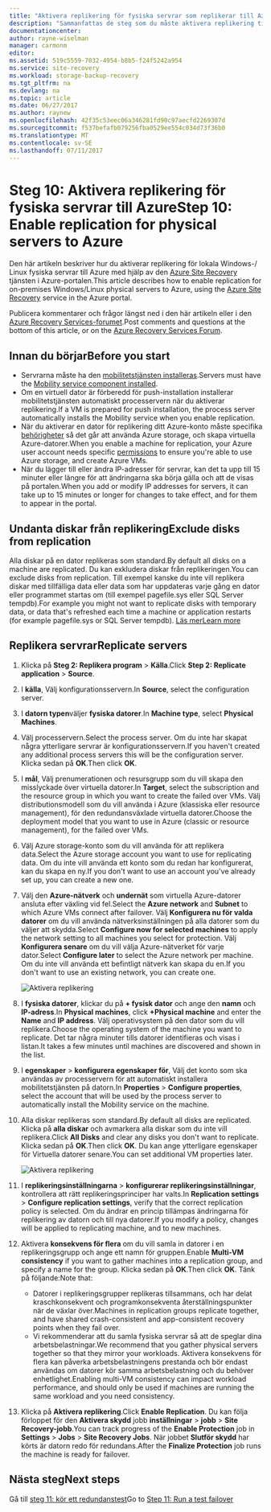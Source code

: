 ```yaml
---
title: "Aktivera replikering för fysiska servrar som replikerar till Azure med Azure Site Recovery | Microsoft Docs"
description: "Sammanfattas de steg som du måste aktivera replikering till Azure för fysiska servrar med hjälp av Azure Site Recovery-tjänsten"
documentationcenter: 
author: rayne-wiselman
manager: carmonm
editor: 
ms.assetid: 519c5559-7032-4954-b8b5-f24f5242a954
ms.service: site-recovery
ms.workload: storage-backup-recovery
ms.tgt_pltfrm: na
ms.devlang: na
ms.topic: article
ms.date: 06/27/2017
ms.author: raynew
ms.openlocfilehash: 42f35c53eec06a346281fd90c97aecfd2269307d
ms.sourcegitcommit: f537befafb079256fba0529ee554c034d73f36b0
ms.translationtype: MT
ms.contentlocale: sv-SE
ms.lasthandoff: 07/11/2017
---
```

# <a name="step-10-enable-replication-for-physical-servers-to-azure"></a><span data-ttu-id="55330-103">Steg 10: Aktivera replikering för fysiska servrar till Azure</span><span class="sxs-lookup"><span data-stu-id="55330-103">Step 10: Enable replication for physical servers to Azure</span></span>


<span data-ttu-id="55330-104">Den här artikeln beskriver hur du aktiverar replikering för lokala Windows-/ Linux fysiska servrar till Azure med hjälp av den [Azure Site Recovery](site-recovery-overview.md) tjänsten i Azure-portalen.</span><span class="sxs-lookup"><span data-stu-id="55330-104">This article describes how to enable replication for on-premises Windows/Linux physical servers to Azure, using the [Azure Site Recovery](site-recovery-overview.md) service in the Azure portal.</span></span>

<span data-ttu-id="55330-105">Publicera kommentarer och frågor längst ned i den här artikeln eller i den [Azure Recovery Services-forumet](https://social.msdn.microsoft.com/forums/azure/home?forum=hypervrecovmgr).</span><span class="sxs-lookup"><span data-stu-id="55330-105">Post comments and questions at the bottom of this article, or on the [Azure Recovery Services Forum](https://social.msdn.microsoft.com/forums/azure/home?forum=hypervrecovmgr).</span></span>


## <a name="before-you-start"></a><span data-ttu-id="55330-106">Innan du börjar</span><span class="sxs-lookup"><span data-stu-id="55330-106">Before you start</span></span>

- <span data-ttu-id="55330-107">Servrarna måste ha den [mobilitetstjänsten installeras](physical-walkthrough-install-mobility.md).</span><span class="sxs-lookup"><span data-stu-id="55330-107">Servers must have the [Mobility service component installed](physical-walkthrough-install-mobility.md).</span></span>
- <span data-ttu-id="55330-108">Om en virtuell dator är förberedd för push-installation installerar mobilitetstjänsten automatiskt processervern när du aktiverar replikering.</span><span class="sxs-lookup"><span data-stu-id="55330-108">If a VM is prepared for push installation, the process server automatically installs the Mobility service when you enable replication.</span></span>
- <span data-ttu-id="55330-109">När du aktiverar en dator för replikering ditt Azure-konto måste specifika [behörigheter](site-recovery-role-based-linked-access-control.md#permissions-required-to-enable-replication-for-new-virtual-machines) så det går att använda Azure storage, och skapa virtuella Azure-datorer.</span><span class="sxs-lookup"><span data-stu-id="55330-109">When you enable a machine for replication, your Azure user account needs specific [permissions](site-recovery-role-based-linked-access-control.md#permissions-required-to-enable-replication-for-new-virtual-machines) to ensure you're able to use Azure storage, and create Azure VMs.</span></span>
- <span data-ttu-id="55330-110">När du lägger till eller ändra IP-adresser för servrar, kan det ta upp till 15 minuter eller längre för att ändringarna ska börja gälla och att de visas på portalen.</span><span class="sxs-lookup"><span data-stu-id="55330-110">When you add or modify IP addresses for servers, it can take up to 15 minutes or longer for changes to take effect, and for them to appear in the portal.</span></span>


## <a name="exclude-disks-from-replication"></a><span data-ttu-id="55330-111">Undanta diskar från replikering</span><span class="sxs-lookup"><span data-stu-id="55330-111">Exclude disks from replication</span></span>

<span data-ttu-id="55330-112">Alla diskar på en dator replikeras som standard.</span><span class="sxs-lookup"><span data-stu-id="55330-112">By default all disks on a machine are replicated.</span></span> <span data-ttu-id="55330-113">Du kan exkludera diskar från replikeringen.</span><span class="sxs-lookup"><span data-stu-id="55330-113">You can exclude disks from replication.</span></span> <span data-ttu-id="55330-114">Till exempel kanske du inte vill replikera diskar med tillfälliga data eller data som har uppdateras varje gång en dator eller programmet startas om (till exempel pagefile.sys eller SQL Server tempdb).</span><span class="sxs-lookup"><span data-stu-id="55330-114">For example you might not want to replicate disks with temporary data, or data that's refreshed each time a machine or application restarts (for example pagefile.sys or SQL Server tempdb).</span></span> [<span data-ttu-id="55330-115">Läs mer</span><span class="sxs-lookup"><span data-stu-id="55330-115">Learn more</span></span>](site-recovery-exclude-disk.md)

## <a name="replicate-servers"></a><span data-ttu-id="55330-116">Replikera servrar</span><span class="sxs-lookup"><span data-stu-id="55330-116">Replicate servers</span></span>

1. <span data-ttu-id="55330-117">Klicka på **Steg 2: Replikera program** > **Källa**.</span><span class="sxs-lookup"><span data-stu-id="55330-117">Click **Step 2: Replicate application** > **Source**.</span></span>
2. <span data-ttu-id="55330-118">I **källa**, Välj konfigurationsservern.</span><span class="sxs-lookup"><span data-stu-id="55330-118">In **Source**, select the configuration server.</span></span>
3. <span data-ttu-id="55330-119">I **datorn typen**väljer **fysiska datorer**.</span><span class="sxs-lookup"><span data-stu-id="55330-119">In **Machine type**, select **Physical Machines**.</span></span>
4. <span data-ttu-id="55330-120">Välj processervern.</span><span class="sxs-lookup"><span data-stu-id="55330-120">Select the process server.</span></span> <span data-ttu-id="55330-121">Om du inte har skapat några ytterligare servrar är konfigurationsservern.</span><span class="sxs-lookup"><span data-stu-id="55330-121">If you haven't created any additional process servers this will be the configuration server.</span></span> <span data-ttu-id="55330-122">Klicka sedan på **OK**.</span><span class="sxs-lookup"><span data-stu-id="55330-122">Then click **OK**.</span></span>
5. <span data-ttu-id="55330-123">I **mål**, Välj prenumerationen och resursgrupp som du vill skapa den misslyckade över virtuella datorer.</span><span class="sxs-lookup"><span data-stu-id="55330-123">In **Target**, select the subscription and the resource group in which you want to create the failed over VMs.</span></span> <span data-ttu-id="55330-124">Välj distributionsmodell som du vill använda i Azure (klassiska eller resource management), för den redundansväxlade virtuella datorer.</span><span class="sxs-lookup"><span data-stu-id="55330-124">Choose the deployment model that you want to use in Azure (classic or resource management), for the failed over VMs.</span></span>
6. <span data-ttu-id="55330-125">Välj Azure storage-konto som du vill använda för att replikera data.</span><span class="sxs-lookup"><span data-stu-id="55330-125">Select the Azure storage account you want to use for replicating data.</span></span> <span data-ttu-id="55330-126">Om du inte vill använda ett konto som du redan har konfigurerat, kan du skapa en ny.</span><span class="sxs-lookup"><span data-stu-id="55330-126">If you don't want to use an account you've already set up, you can create a new one.</span></span>
7. <span data-ttu-id="55330-127">Välj den **Azure-nätverk** och **undernät** som virtuella Azure-datorer ansluta efter växling vid fel.</span><span class="sxs-lookup"><span data-stu-id="55330-127">Select the **Azure network** and **Subnet** to which Azure VMs connect after failover.</span></span> <span data-ttu-id="55330-128">Välj **Konfigurera nu för valda datorer** om du vill använda nätverksinställningen på alla datorer som du väljer att skydda.</span><span class="sxs-lookup"><span data-stu-id="55330-128">Select **Configure now for selected machines** to apply the network setting to all machines you select for protection.</span></span> <span data-ttu-id="55330-129">Välj **Konfigurera senare** om du vill välja Azure-nätverket för varje dator.</span><span class="sxs-lookup"><span data-stu-id="55330-129">Select **Configure later** to select the Azure network per machine.</span></span> <span data-ttu-id="55330-130">Om du inte vill använda ett befintligt nätverk kan skapa du en.</span><span class="sxs-lookup"><span data-stu-id="55330-130">If you don't want to use an existing network, you can create one.</span></span>

    ![Aktivera replikering](./media/physical-walkthrough-enable-replication/targetsettings.png)

8. <span data-ttu-id="55330-132">I **fysiska datorer**, klickar du på **+ fysisk dator** och ange den **namn** och **IP-adress**.</span><span class="sxs-lookup"><span data-stu-id="55330-132">In **Physical machines**, click **+Physical machine** and enter the **Name** and **IP address**.</span></span> <span data-ttu-id="55330-133">Välj operativsystem på den dator som du vill replikera.</span><span class="sxs-lookup"><span data-stu-id="55330-133">Choose the operating system of the machine you want to replicate.</span></span> <span data-ttu-id="55330-134">Det tar några minuter tills datorer identifieras och visas i listan.</span><span class="sxs-lookup"><span data-stu-id="55330-134">It takes a few minutes until machines are discovered and shown in the list.</span></span>
9. <span data-ttu-id="55330-135">I **egenskaper** > **konfigurera egenskaper för**, Välj det konto som ska användas av processervern för att automatiskt installera mobilitetstjänsten på datorn.</span><span class="sxs-lookup"><span data-stu-id="55330-135">In **Properties** > **Configure properties**, select the account that will be used by the process server to automatically install the Mobility service on the machine.</span></span>
10. <span data-ttu-id="55330-136">Alla diskar replikeras som standard.</span><span class="sxs-lookup"><span data-stu-id="55330-136">By default all disks are replicated.</span></span> <span data-ttu-id="55330-137">Klicka på **alla diskar** och avmarkera alla diskar som du inte vill replikera.</span><span class="sxs-lookup"><span data-stu-id="55330-137">Click **All Disks** and clear any disks you don't want to replicate.</span></span> <span data-ttu-id="55330-138">Klicka sedan på **OK**.</span><span class="sxs-lookup"><span data-stu-id="55330-138">Then click **OK**.</span></span> <span data-ttu-id="55330-139">Du kan ange ytterligare egenskaper för Virtuella datorer senare.</span><span class="sxs-lookup"><span data-stu-id="55330-139">You can set additional VM properties later.</span></span>

    ![Aktivera replikering](./media/physical-walkthrough-enable-replication/enable-replication6.png)
11. <span data-ttu-id="55330-141">I **replikeringsinställningarna** > **konfigurerar replikeringsinställningar**, kontrollera att rätt replikeringsprinciper har valts.</span><span class="sxs-lookup"><span data-stu-id="55330-141">In **Replication settings** > **Configure replication settings**, verify that the correct replication policy is selected.</span></span> <span data-ttu-id="55330-142">Om du ändrar en princip tillämpas ändringarna för replikering av datorn och till nya datorer.</span><span class="sxs-lookup"><span data-stu-id="55330-142">If you modify a policy, changes will be applied to replicating machine, and to new machines.</span></span>
12. <span data-ttu-id="55330-143">Aktivera **konsekvens för flera** om du vill samla in datorer i en replikeringsgrupp och ange ett namn för gruppen.</span><span class="sxs-lookup"><span data-stu-id="55330-143">Enable **Multi-VM consistency** if you want to gather machines into a replication group, and specify a name for the group.</span></span> <span data-ttu-id="55330-144">Klicka sedan på **OK**.</span><span class="sxs-lookup"><span data-stu-id="55330-144">Then click **OK**.</span></span> <span data-ttu-id="55330-145">Tänk på följande:</span><span class="sxs-lookup"><span data-stu-id="55330-145">Note that:</span></span>

    * <span data-ttu-id="55330-146">Datorer i replikeringsgrupper replikeras tillsammans, och har delat kraschkonsekvent och programkonsekventa återställningspunkter när de växlar över.</span><span class="sxs-lookup"><span data-stu-id="55330-146">Machines in replication groups replicate together, and have shared crash-consistent and app-consistent recovery points when they fail over.</span></span>
    * <span data-ttu-id="55330-147">Vi rekommenderar att du samla fysiska servrar så att de speglar dina arbetsbelastningar.</span><span class="sxs-lookup"><span data-stu-id="55330-147">We recommend that you gather physical servers together so that they mirror your workloads.</span></span> <span data-ttu-id="55330-148">Aktivera konsekvens för flera kan påverka arbetsbelastningens prestanda och bör endast användas om datorer kör samma arbetsbelastning och du behöver enhetlighet.</span><span class="sxs-lookup"><span data-stu-id="55330-148">Enabling multi-VM consistency can impact workload performance, and should only be used if machines are running the same workload and you need consistency.</span></span>

13. <span data-ttu-id="55330-149">Klicka på **Aktivera replikering**.</span><span class="sxs-lookup"><span data-stu-id="55330-149">Click **Enable Replication**.</span></span> <span data-ttu-id="55330-150">Du kan följa förloppet för den **Aktivera skydd** jobb **inställningar** > **jobb** > **Site Recovery-jobb**.</span><span class="sxs-lookup"><span data-stu-id="55330-150">You can track progress of the **Enable Protection** job in **Settings** > **Jobs** > **Site Recovery Jobs**.</span></span> <span data-ttu-id="55330-151">När jobbet **Slutför skydd** har körts är datorn redo för redundans.</span><span class="sxs-lookup"><span data-stu-id="55330-151">After the **Finalize Protection** job runs the machine is ready for failover.</span></span>

## <a name="next-steps"></a><span data-ttu-id="55330-152">Nästa steg</span><span class="sxs-lookup"><span data-stu-id="55330-152">Next steps</span></span>

<span data-ttu-id="55330-153">Gå till [steg 11: kör ett redundanstest](physical-walkthrough-test-failover.md)</span><span class="sxs-lookup"><span data-stu-id="55330-153">Go to [Step 11: Run a test failover](physical-walkthrough-test-failover.md)</span></span>

